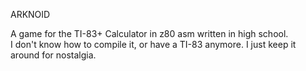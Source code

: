 ARKNOID

A game for the TI-83+ Calculator in z80 asm written in high school.  
I don't know how to compile it, or have a TI-83 anymore. I just keep it around for nostalgia.
